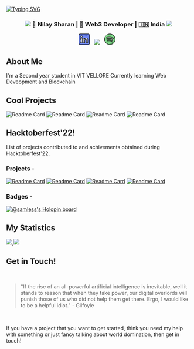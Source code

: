

[![Typing SVG](https://readme-typing-svg.demolab.com?font=&size=42&duration=4997&pause=1000&color=27F770&background=FFFFFF00&center=true&vCenter=true&width=1000&lines=%3C+Nilay%2F%3E)](https://git.io/typing-svg)


<div align="center">
<h3><img src="https://media.giphy.com/media/WUlplcMpOCEmTGBtBW/giphy.gif" width="30"> 🎷 Nilay Sharan | 💊 Web3 Developer | 🇮🇳 India <img src="https://media.giphy.com/media/WUlplcMpOCEmTGBtBW/giphy.gif" width="30"></h3>
</div>


<p align='center'>
 <a href="https://www.linkedin.com/in/nilay-nath-sharan-28545a235/"><img height="30" src="https://raw.githubusercontent.com/8bithemant/8bithemant/master/linkedin.png?raw=true"></a>&nbsp;&nbsp;
 <a href="https://www.instagram.com/pagan.min/"><img height="30" src="https://github.com/gauravghongde/social-icons/blob/master/SVG/Color/Instagram.svg?raw=true"></a>&nbsp;&nbsp;
<a href=""><img height="30" src="https://raw.githubusercontent.com/8bithemant/8bithemant/master/spotify.png?raw=true"></a>&nbsp;&nbsp;

 </p>

## About Me 

I'm a Second year student in VIT VELLORE Currently learning Web Deveopment and Blockchain
<br/>

## Cool Projects


![Readme Card](https://github-readme-stats.vercel.app/api/pin/?username=SubstantialCattle5&repo=AMAZON_BOOK_PRICE_WEBSITE&theme=gotham&hide_border=true)
![Readme Card](https://github-readme-stats.vercel.app/api/pin/?username=SubstantialCattle5&repo=flight_price_checker&theme=gotham&hide_border=true)
![Readme Card](https://github-readme-stats.vercel.app/api/pin/?username=SubstantialCattle5&repo=PASSWORD_MANAGER&theme=gotham&hide_border=true)
![Readme Card](https://github-readme-stats.vercel.app/api/pin/?username=SubstantialCattle5&repo=COOKIE_CLICKER_BOT&theme=gotham&hide_border=true)

## Hacktoberfest'22!

List of projects contributed to and achivements obtained during Hacktoberfest'22. 

### Projects - 

[![Readme Card](https://github-readme-stats.vercel.app/api/pin/?username=csivitu&repo=vbay&theme=gotham&hide_border=true)](https://github.com/csivitu/vbay)
[![Readme Card](https://github-readme-stats.vercel.app/api/pin/?username=csivitu&repo=ArcadeGames&theme=gotham&hide_border=true)](https://github.com/csivitu/ArcadeGames)
[![Readme Card](https://github-readme-stats.vercel.app/api/pin/?username=csivitu&repo=webdice&theme=gotham&hide_border=true)](https://github.com/csivitu/webdice/)
[![Readme Card](https://github-readme-stats.vercel.app/api/pin/?username=csivitu&repo=Evie-frontend&theme=gotham&hide_border=true)](https://github.com/csivitu/Evie-frontend/)

### Badges - 

[![@samless's Holopin board](https://holopin.io/api/user/board?user=samless)](https://holopin.io/@samless)


## My Statistics

 
<p align="left">
  <a href="https://github.com/SubstantialCattle5">
  <img width="49.5%" src="https://github-readme-stats.vercel.app/api?username=SubstantialCattle5&show_icons=true&theme=gotham&hide_border=true" />
    <img width="49.5%" src="https://github-readme-streak-stats.herokuapp.com/?user=SubstantialCattle5&theme=gotham&hide_border=true" />
  </a>
</p>
 






## Get in Touch!
<br>

>"If the rise of an all-powerful artificial intelligence is inevitable, well it stands to reason that when they take power, our digital overlords will punish those of us who did not help them get there. Ergo, I would like to be a helpful idiot." -  Gilfoyle
<br> 

If you have a project that you want to get started, think you need my help with something or just fancy talking about world domination, then get in touch!


 

 


